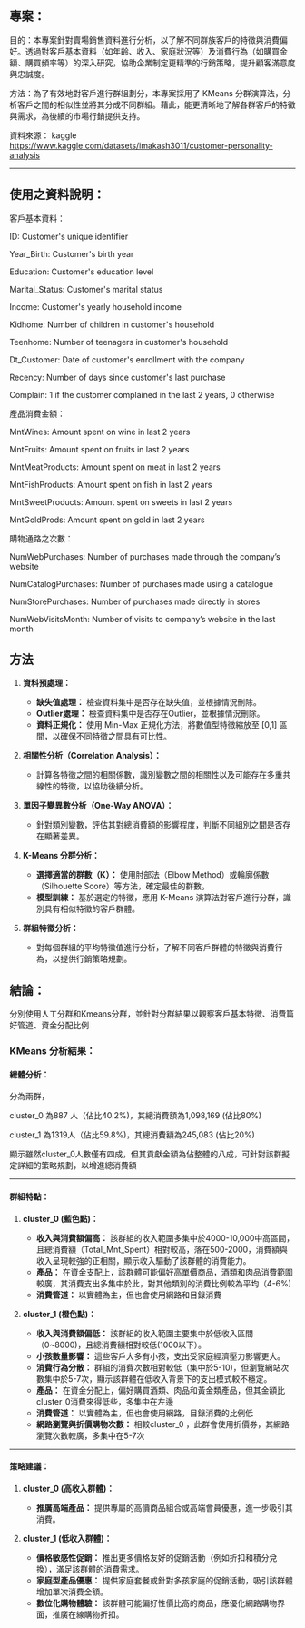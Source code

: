 ## 專案：

目的：本專案針對賣場銷售資料進行分析，以了解不同群族客戶的特徵與消費偏好。透過對客戶基本資料（如年齡、收入、家庭狀況等）及消費行為（如購買金額、購買頻率等）的深入研究，協助企業制定更精準的行銷策略，提升顧客滿意度與忠誠度。

方法：為了有效地對客戶進行群組劃分，本專案採用了 KMeans 分群演算法，分析客戶之間的相似性並將其分成不同群組。藉此，能更清晰地了解各群客戶的特徵與需求，為後續的市場行銷提供支持。

資料來源： kaggle https://www.kaggle.com/datasets/imakash3011/customer-personality-analysis

---
## 使用之資料說明：

客戶基本資料：

ID: Customer's unique identifier

Year_Birth: Customer's birth year

Education: Customer's education level

Marital_Status: Customer's marital status

Income: Customer's yearly household income

Kidhome: Number of children in customer's household

Teenhome: Number of teenagers in customer's household

Dt_Customer: Date of customer's enrollment with the company

Recency: Number of days since customer's last purchase

Complain: 1 if the customer complained in the last 2 years, 0 otherwise

產品消費金額：

MntWines: Amount spent on wine in last 2 years

MntFruits: Amount spent on fruits in last 2 years

MntMeatProducts: Amount spent on meat in last 2 years

MntFishProducts: Amount spent on fish in last 2 years

MntSweetProducts: Amount spent on sweets in last 2 years

MntGoldProds: Amount spent on gold in last 2 years

購物通路之次數：

NumWebPurchases: Number of purchases made through the company’s website

NumCatalogPurchases: Number of purchases made using a catalogue

NumStorePurchases: Number of purchases made directly in stores

NumWebVisitsMonth: Number of visits to company’s website in the last month 


## 方法
1. **資料預處理：**
   - **缺失值處理：** 檢查資料集中是否存在缺失值，並根據情況刪除。
   - **Outlier處理：** 檢查資料集中是否存在Outlier，並根據情況刪除。
   - **資料正規化：** 使用 Min-Max 正規化方法，將數值型特徵縮放至 [0,1] 區間，以確保不同特徵之間具有可比性。

2. **相關性分析（Correlation Analysis）：**
   - 計算各特徵之間的相關係數，識別變數之間的相關性以及可能存在多重共線性的特徵，以協助後續分析。

3. **單因子變異數分析（One-Way ANOVA）：**
   - 針對類別變數，評估其對總消費額的影響程度，判斷不同組別之間是否存在顯著差異。

4. **K-Means 分群分析：**
   - **選擇適當的群數（K）：** 使用肘部法（Elbow Method）或輪廓係數（Silhouette Score）等方法，確定最佳的群數。
   - **模型訓練：** 基於選定的特徵，應用 K-Means 演算法對客戶進行分群，識別具有相似特徵的客戶群體。

5. **群組特徵分析：**
   - 對每個群組的平均特徵值進行分析，了解不同客戶群體的特徵與消費行為，以提供行銷策略規劃。



## 結論：
分別使用人工分群和Kmeans分群，並針對分群結果以觀察客戶基本特徵、消費篇好管道、資金分配比例 

### **KMeans** 分析結果：
#### **總體分析：**
分為兩群，

cluster_0 為887 人（佔比40.2%)，其總消費額為1,098,169 (佔比80%)

cluster_1 為1319人（佔比59.8%)，其總消費額為245,083 (佔比20%)

顯示雖然cluster_0人數僅有四成，但其貢獻金額為佔整體的八成，可針對該群擬定詳細的策略規劃，以增進總消費額

---

#### **群組特點：**
1. **cluster_0 (藍色點)：**
   - **收入與消費額偏高：** 該群組的收入範圍多集中於4000-10,000中高區間，且總消費額（Total_Mnt_Spent）相對較高，落在500-2000，消費額與收入呈現較強的正相關，顯示收入驅動了該群體的消費能力。
   - **產品：** 在資金支配上，該群體可能偏好高單價商品，酒類和肉品消費範圍較廣，其消費支出多集中於此，對其他類別的消費比例較為平均（4-6%)
   - **消費管道：** 以實體為主，但也會使用網路和目錄消費 

2. **cluster_1  (橙色點)：**
   - **收入與消費額偏低：** 該群組的收入範圍主要集中於低收入區間（0~8000)，且總消費額相對較低(1000以下）。
   - **小孩數量影響：** 這些客戶大多有小孩，支出受家庭經濟壓力影響更大。
   - **消費行為分散：** 群組的消費次數相對較低（集中於5-10)，但瀏覽網站次數集中於5-7次，顯示該群體在低收入背景下的支出模式較不穩定。
   - **產品：** 在資金分配上，偏好購買酒類、肉品和黃金類產品，但其金額比cluster_0消費來得低些，多集中在左邊
   - **消費管道：** 以實體為主，但也會使用網路，目錄消費的比例低
   - **網路瀏覽與折價購物次數：** 相較cluster_0 ，此群會使用折價券，其網路瀏覽次數較廣，多集中在5-7次

---

#### **策略建議：**

1. **cluster_0  (高收入群體)：**
   - **推廣高端產品：** 提供專屬的高價商品組合或高端會員優惠，進一步吸引其消費。

2. **cluster_1  (低收入群體)：**
   - **價格敏感性促銷：** 推出更多價格友好的促銷活動（例如折扣和積分兌換），滿足該群體的消費需求。
   - **家庭型產品優惠：** 提供家庭套餐或針對多孩家庭的促銷活動，吸引該群體增加單次消費金額。
   - **數位化購物體驗：** 該群體可能偏好性價比高的商品，應優化網路購物界面，推廣在線購物折扣。




